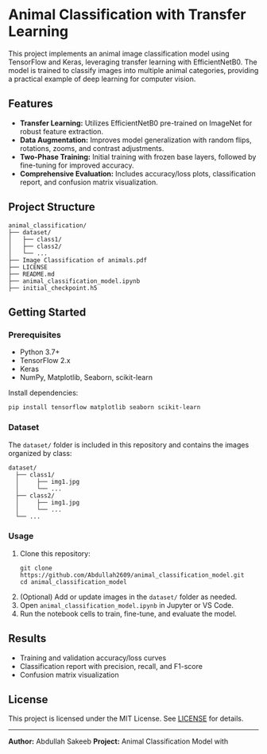 # Animal Classification with Transfer Learning

This project implements an animal image classification model using TensorFlow and Keras, leveraging transfer learning with EfficientNetB0. The model is trained to classify images into multiple animal categories, providing a practical example of deep learning for computer vision.

## Features

- **Transfer Learning:** Utilizes EfficientNetB0 pre-trained on ImageNet for robust feature extraction.
- **Data Augmentation:** Improves model generalization with random flips, rotations, zooms, and contrast adjustments.
- **Two-Phase Training:** Initial training with frozen base layers, followed by fine-tuning for improved accuracy.
- **Comprehensive Evaluation:** Includes accuracy/loss plots, classification report, and confusion matrix visualization.

## Project Structure

```
animal_classification/
├── dataset/
│   ├── class1/
│   ├── class2/
│   └── ...
├── Image Classification of animals.pdf
├── LICENSE
├── README.md
├── animal_classification_model.ipynb
├── initial_checkpoint.h5
```

## Getting Started

### Prerequisites

- Python 3.7+
- TensorFlow 2.x
- Keras
- NumPy, Matplotlib, Seaborn, scikit-learn

Install dependencies:
```
pip install tensorflow matplotlib seaborn scikit-learn
```

### Dataset

The `dataset/` folder is included in this repository and contains the images organized by class:
```
dataset/
  ├── class1/
  │     ├── img1.jpg
  │     └── ...
  ├── class2/
  │     ├── img1.jpg
  │     └── ...
  └── ...
```

### Usage

1. Clone this repository:
   ```
   git clone https://github.com/Abdullah2609/animal_classification_model.git
   cd animal_classification_model
   ```
2. (Optional) Add or update images in the `dataset/` folder as needed.
3. Open `animal_classification_model.ipynb` in Jupyter or VS Code.
4. Run the notebook cells to train, fine-tune, and evaluate the model.

## Results

- Training and validation accuracy/loss curves
- Classification report with precision, recall, and F1-score
- Confusion matrix visualization

## License

This project is licensed under the MIT License. See [LICENSE](LICENSE) for details.

---

**Author:** Abdullah Sakeeb
**Project:** Animal Classification Model with
